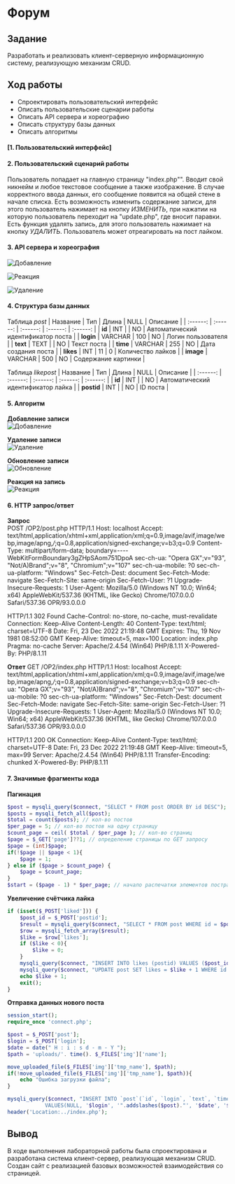 Форум
========================
Задание
------------------------
Разработать и реализовать клиент-серверную информационную систему, реализующую механизм CRUD.

Ход работы
------------------------

- Спроектировать пользовательский интерфейс
- Описать пользовательские сценарии работы
- Описать API сервера и хореографию
- Описать структуру базы данных
- Описать алгоритмы

#### [1. Пользовательский интерфейс]



#### 2. Пользовательский сценарий работы
Пользователь попадает на главную страницу "index.php"". 
Вводит свой никнейм и любое текстовое сообщение а также изображение. В случае корректного ввода данных, его сообщение появится на общей стене в начале списка.
Есть возможность изменить содержание записи, для этого пользователь нажимает на кнопку *ИЗМЕНИТЬ*, при нажатии на которую пользователь переходит на "update.php", где вносит паравки.  
Есть функция удалять запись, для этого пользователь нажимает на кнопку *УДАЛИТЬ*.
Пользователь может отреагировать на пост лайком.

#### 3. API сервера и хореография
![Добавление](img/add.png)  

![Реакция](img/reaction.png)

![Удаление](img/delete.png) 


#### 4. Структура базы данных

 Таблица *post*
| Название | Тип | Длина | NULL | Описание |
| :------: | :------: | :------: | :------: | :------: |
| **id** | INT  |  | NO | Автоматический идентификатор поста |
| **login** | VARCHAR | 100 | NO | Логин пользователя |
| **text** | TEXT |  | NO | Текст поста |
| **time** | VARCHAR | 255 | NO | Дата создания поста |
| **likes** | INT | 11 | 0 | Количество лайков |
| **image** | VARCHAR | 500 | NO | Содержание картинки |

Таблица *likepost*
| Название | Тип | Длина | NULL | Описание |
| :------: | :------: | :------: | :------: | :------: |
| **id** | INT  |  | NO | Автоматический идентификатор лайка |
| **postid** | INT |  | NO | ID поста |

#### 5. Алгоритм
**Добавление записи**  
![Добавление](img/npost.png)  

**Удаление записи**  
![Удаление](img/dpost.png)  

**Обновление записи**  
![Обновление](img/dpost.png)  

**Реакция на запись**  
![Реакция](img/rpost.png)


#### 6. HTTP запрос/ответ
**Запрос**  
POST /OP2/post.php HTTP/1.1
Host: localhost
Accept: text/html,application/xhtml+xml,application/xml;q=0.9,image/avif,image/webp,image/apng,*/*;q=0.8,application/signed-exchange;v=b3;q=0.9
Content-Type: multipart/form-data; boundary=----WebKitFormBoundary3gZHpSAom751DpoA
sec-ch-ua: "Opera GX";v="93", "Not/A)Brand";v="8", "Chromium";v="107"
sec-ch-ua-mobile: ?0
sec-ch-ua-platform: "Windows"
Sec-Fetch-Dest: document
Sec-Fetch-Mode: navigate
Sec-Fetch-Site: same-origin
Sec-Fetch-User: ?1
Upgrade-Insecure-Requests: 1
User-Agent: Mozilla/5.0 (Windows NT 10.0; Win64; x64) AppleWebKit/537.36 (KHTML, like Gecko) Chrome/107.0.0.0 Safari/537.36 OPR/93.0.0.0

HTTP/1.1 302 Found
Cache-Control: no-store, no-cache, must-revalidate
Connection: Keep-Alive
Content-Length: 40
Content-Type: text/html; charset=UTF-8
Date: Fri, 23 Dec 2022 21:19:48 GMT
Expires: Thu, 19 Nov 1981 08:52:00 GMT
Keep-Alive: timeout=5, max=100
Location: index.php
Pragma: no-cache
Server: Apache/2.4.54 (Win64) PHP/8.1.11
X-Powered-By: PHP/8.1.11

**Ответ**
GET /OP2/index.php HTTP/1.1
Host: localhost
Accept: text/html,application/xhtml+xml,application/xml;q=0.9,image/avif,image/webp,image/apng,*/*;q=0.8,application/signed-exchange;v=b3;q=0.9
sec-ch-ua: "Opera GX";v="93", "Not/A)Brand";v="8", "Chromium";v="107"
sec-ch-ua-mobile: ?0
sec-ch-ua-platform: "Windows"
Sec-Fetch-Dest: document
Sec-Fetch-Mode: navigate
Sec-Fetch-Site: same-origin
Sec-Fetch-User: ?1
Upgrade-Insecure-Requests: 1
User-Agent: Mozilla/5.0 (Windows NT 10.0; Win64; x64) AppleWebKit/537.36 (KHTML, like Gecko) Chrome/107.0.0.0 Safari/537.36 OPR/93.0.0.0

HTTP/1.1 200 OK
Connection: Keep-Alive
Content-Type: text/html; charset=UTF-8
Date: Fri, 23 Dec 2022 21:19:48 GMT
Keep-Alive: timeout=5, max=99
Server: Apache/2.4.54 (Win64) PHP/8.1.11
Transfer-Encoding: chunked
X-Powered-By: PHP/8.1.11

#### 7. Значимые фрагменты кода

**Пагинация**
```php
$post = mysqli_query($connect, "SELECT * FROM post ORDER BY id DESC");
$posts = mysqli_fetch_all($post);
$total = count($posts); // кол-во постов
$per_page = 5; // кол-во постов на одну страницу
$count_page = ceil( $total / $per_page ); // кол-во страниц
$page = $_GET['page']??1; // определение страницы по GET запросу
$page = (int)$page;
if(!$page || $page < 1){
    $page = 1;
} else if ($page > $count_page) {
    $page = $count_page;
}
$start = ($page - 1) * $per_page; // начало распечатки элементов постранично
```

**Увеличение счётчика лайка**
```php
if (isset($_POST['liked'])) {
	$post_id = $_POST['postid'];
	$result = mysqli_query($connect, "SELECT * FROM post WHERE id = $post_id");
	$row = mysqli_fetch_array($result);
	$like = $row['likes'];
    if ($like < 0){
        $like = 0;
    }
	mysqli_query($connect, "INSERT INTO likes (postid) VALUES ($post_id)");
	mysqli_query($connect, "UPDATE post SET likes = $like + 1 WHERE id = $post_id");
	echo $like + 1;
	exit();
}
```

**Отправка данных нового поста**
```php
session_start();
require_once 'connect.php';

$post = $_POST['post'];
$login = $_POST['login'];
$date = date(" H : i : s d - m - Y ");
$path = 'uploads/'. time(). $_FILES['img']['name'];

move_uploaded_file($_FILES['img']['tmp_name'], $path);
if(!move_uploaded_file($_FILES['img']['tmp_name'], $path)){
    echo "Ошибка загрузки файла";
}

mysqli_query($connect, "INSERT INTO `post`(`id`, `login`, `text`, `time`, `image`)
            VALUES(NULL, '$login', '".addslashes($post)."', '$date', '$path')");
header('Location:../index.php');
```
Вывод
------------------------
В ходе выполнения лабораторной работы была спроектирована и разработана система клиент-сервер, реализующая механизм CRUD. Создан сайт с реализацией базовых возможностей взаимодействия со страницей.
